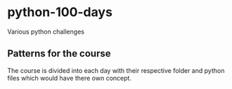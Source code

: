 # python-100-days
Various python challenges 
## Patterns for the course
The course is divided into each day with their respective folder and python files which would have there own concept.

